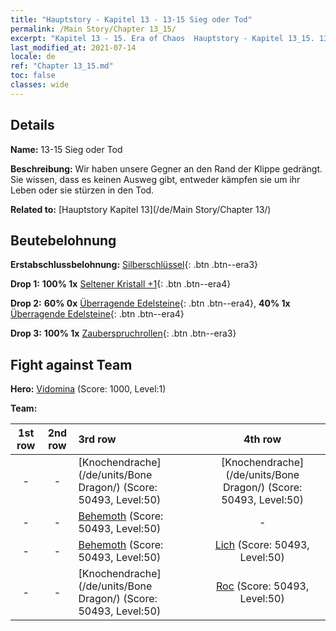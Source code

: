 ```yaml
---
title: "Hauptstory - Kapitel 13 - 13-15 Sieg oder Tod"
permalink: /Main Story/Chapter 13_15/
excerpt: "Kapitel 13 - 15. Era of Chaos  Hauptstory - Kapitel 13_15. 13-15 Sieg oder Tod"
last_modified_at: 2021-07-14
locale: de
ref: "Chapter 13_15.md"
toc: false
classes: wide
---
```


## Details

 **Name:** 13-15 Sieg oder Tod

 **Beschreibung:** Wir haben unsere Gegner an den Rand der Klippe gedrängt. Sie wissen, dass es keinen Ausweg gibt, entweder kämpfen sie um ihr Leben oder sie stürzen in den Tod.

 **Related to:** [Hauptstory Kapitel 13](/de/Main Story/Chapter 13/)

## Beutebelohnung

 **Erstabschlussbelohnung:** [Silberschlüssel](/ItemsDE/con_693/){: .btn .btn--era3}

 **Drop 1:** **100% 1x** [Seltener Kristall +1](/ItemsDE/mat_45/){: .btn .btn--era4}

 **Drop 2:** **60% 0x** [Überragende Edelsteine](/ItemsDE/mat_37/){: .btn .btn--era4}, **40% 1x** [Überragende Edelsteine](/ItemsDE/mat_37/){: .btn .btn--era4}

 **Drop 3:** **100% 1x** [Zauberspruchrollen](/ItemsDE/con_694/){: .btn .btn--era3}


## Fight against Team
 **Hero:** [Vidomina](/de/heroes/Vidomina/) (Score: 1000, Level:1)

 **Team:**


  | 1st row | 2nd row | 3rd row | 4th row |
  |:----:|:----:|:----|:----:|
  | - | - | [Knochendrache](/de/units/Bone Dragon/) (Score: 50493, Level:50)  | [Knochendrache](/de/units/Bone Dragon/) (Score: 50493, Level:50)  |
  | - | - | [Behemoth](/de/units/Behemoth/) (Score: 50493, Level:50)  | - |
  | - | - | [Behemoth](/de/units/Behemoth/) (Score: 50493, Level:50)  | [Lich](/de/units/Lich/) (Score: 50493, Level:50)  |
  | - | - | [Knochendrache](/de/units/Bone Dragon/) (Score: 50493, Level:50)  | [Roc](/de/units/Roc/) (Score: 50493, Level:50)  |


